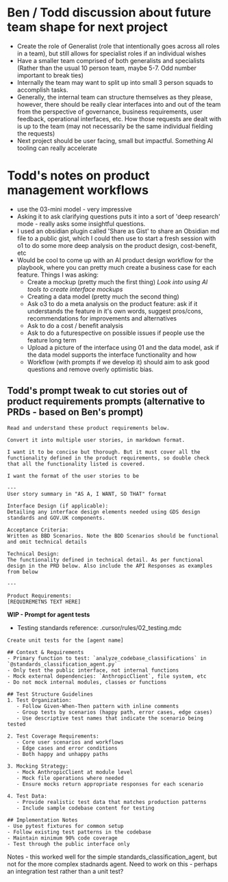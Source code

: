 # Ben / Todd discussion about future team shape for next project

- Create the role of Generalist (role that intentionally goes across all roles in a team), but still allows for specialist roles if an individual wishes
- Have a smaller team comprised of both generalists and specialists (Rather than the usual 10 person team, maybe 5-7.  Odd number important to break ties)
- Internally the team may want to split up into small 3 person squads to accomplish tasks.
- Generally, the internal team can structure themselves as they please, however, there should be really clear interfaces into and out of the team from the perspective of governance, business requirements, user feedback, operational interfaces, etc.  How those requests are dealt with is up to the team (may not necessarily be the same individual fielding the requests)
- Next project should be user facing, small but impactful.  Something AI tooling can really accelerate

# Todd's notes on product management workflows

- use the 03-mini model - very impressive
- Asking it to ask clarifying questions puts it into a sort of 'deep research' mode - really asks some insightful questions.
- I used an obsidian plugin called 'Share as Gist' to share an Obsidian md file to a public gist, which I could then use to start a fresh session with o1 to do some more deep analysis on the product design, cost-benefit, etc
- Would be cool to come up with an AI product design workflow for the playbook, where you can pretty much create a business case for each feature.  Things I was asking:
	- Create a mockup (pretty much the first thing) *Look into using AI tools to create interface mockups*
	- Creating a data model (pretty much the second thing)
	- Ask o3 to do a meta analysis on the product feature: ask if it understands the feature in it's own words, suggest pros/cons, recommendations for improvements and alternatives
	- Ask to do a cost / benefit analysis
	- Ask to do a futurespective on possible issues if people use the feature long term
	- Upload a picture of the interface using 01 and the data model, ask if the data model supports the interface functionality and how
	- Workflow (with prompts if we develop it) should aim to ask good questions and remove overly optimistic bias.

## Todd's prompt tweak to cut stories out of product requirements prompts (alternative to PRDs - based on Ben's prompt)

```
Read and understand these product requirements below. 

Convert it into multiple user stories, in markdown format. 

I want it to be concise but thorough. But it must cover all the functionality defined in the product requirements, so double check that all the functionality listed is covered.

I want the format of the user stories to be 

---
User story summary in "AS A, I WANT, SO THAT" format

Interface Design (if applicable):
Detailing any interface design elements needed using GDS design standards and GOV.UK components.

Acceptance Criteria: 
Written as BBD Scenarios. Note the BDD Scenarios should be functional and omit technical details

Technical Design:
The functionality defined in technical detail. As per functional design in the PRD below. Also include the API Responses as examples from below

---

Product Requirements:
[REQUIREMETNS TEXT HERE]
```



**WIP - Prompt for agent tests**

- Testing standards reference: .cursor/rules/02_testing.mdc

```
Create unit tests for the [agent name]

## Context & Requirements
- Primary function to test: `analyze_codebase_classifications` in `@standards_classification_agent.py`
- Only test the public interface, not internal functions
- Mock external dependencies: `AnthropicClient`, file system, etc  
- Do not mock internal modules, classes or functions

## Test Structure Guidelines
1. Test Organization:
   - Follow Given-When-Then pattern with inline comments
   - Group tests by scenarios (happy path, error cases, edge cases)
   - Use descriptive test names that indicate the scenario being tested

2. Test Coverage Requirements:
   - Core user scenarios and workflows
   - Edge cases and error conditions
   - Both happy and unhappy paths

3. Mocking Strategy:
   - Mock AnthropicClient at module level
   - Mock file operations where needed
   - Ensure mocks return appropriate responses for each scenario

4. Test Data:
   - Provide realistic test data that matches production patterns
   - Include sample codebase content for testing

## Implementation Notes
- Use pytest fixtures for common setup
- Follow existing test patterns in the codebase
- Maintain minimum 90% code coverage
- Test through the public interface only
```

Notes - this worked well for the simple standards_classification_agent, but not for the more complex stadnards agent. Need to work on this - perhaps an integration test rather than a unit test?